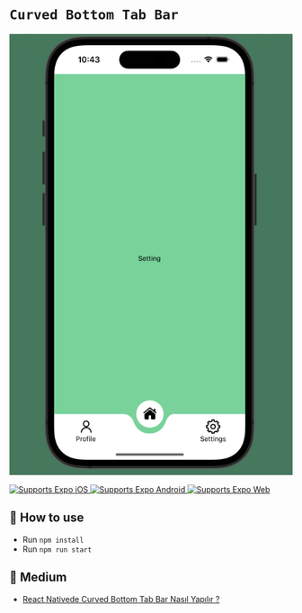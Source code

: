 # `Curved Bottom Tab Bar` 

![image](https://raw.githubusercontent.com/alperbayram/react-native-curved-bottom-bar/main/assets/test.png?token=GHSAT0AAAAAABZ6P726CSX4F35Y7CLSPVOOZBR5CEA)

<p>
  <!-- iOS -->
  <a href="https://itunes.apple.com/app/apple-store/id982107779">
    <img alt="Supports Expo iOS" longdesc="Supports Expo iOS" src="https://img.shields.io/badge/iOS-4630EB.svg?style=flat-square&logo=APPLE&labelColor=999999&logoColor=fff" />
  </a>
  <!-- Android -->
  <a href="https://play.google.com/store/apps/details?id=host.exp.exponent&referrer=blankexample">
    <img alt="Supports Expo Android" longdesc="Supports Expo Android" src="https://img.shields.io/badge/Android-4630EB.svg?style=flat-square&logo=ANDROID&labelColor=A4C639&logoColor=fff" />
  </a>
  <!-- Web -->
  <a href="https://docs.expo.dev/workflow/web/">
    <img alt="Supports Expo Web" longdesc="Supports Expo Web" src="https://img.shields.io/badge/web-4630EB.svg?style=flat-square&logo=GOOGLE-CHROME&labelColor=4285F4&logoColor=fff" />
  </a>
</p>


## 🚀 How to use

- Run `npm install`
- Run `npm run start`

## 📝 Medium

- [React Nativede Curved Bottom Tab Bar Nasıl Yapılır ?][rne]

[rne]: https://alper-bayram.medium.com/react-nativede-curved-bottom-tab-bar-nas%C4%B1l-yap%C4%B1l%C4%B1r-1db66142842f

